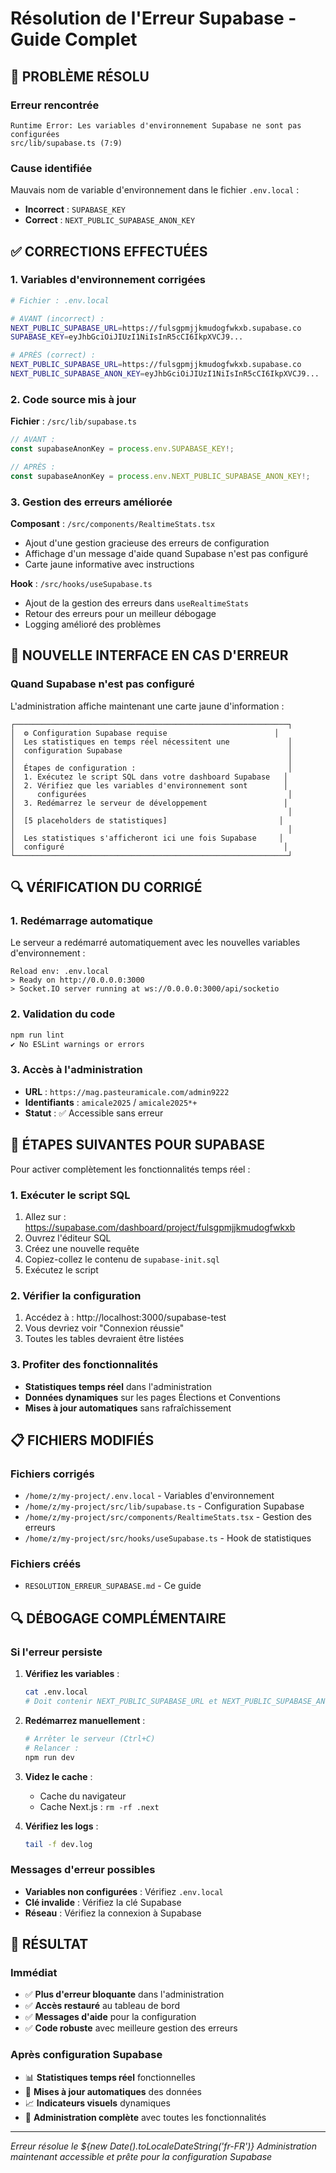 # Résolution de l'Erreur Supabase - Guide Complet

## 🚨 PROBLÈME RÉSOLU

### Erreur rencontrée
```
Runtime Error: Les variables d'environnement Supabase ne sont pas configurées
src/lib/supabase.ts (7:9)
```

### Cause identifiée
Mauvais nom de variable d'environnement dans le fichier `.env.local` :
- **Incorrect** : `SUPABASE_KEY`
- **Correct** : `NEXT_PUBLIC_SUPABASE_ANON_KEY`

## ✅ CORRECTIONS EFFECTUÉES

### 1. Variables d'environnement corrigées
```bash
# Fichier : .env.local

# AVANT (incorrect) :
NEXT_PUBLIC_SUPABASE_URL=https://fulsgpmjjkmudogfwkxb.supabase.co
SUPABASE_KEY=eyJhbGciOiJIUzI1NiIsInR5cCI6IkpXVCJ9...

# APRÈS (correct) :
NEXT_PUBLIC_SUPABASE_URL=https://fulsgpmjjkmudogfwkxb.supabase.co
NEXT_PUBLIC_SUPABASE_ANON_KEY=eyJhbGciOiJIUzI1NiIsInR5cCI6IkpXVCJ9...
```

### 2. Code source mis à jour
**Fichier** : `/src/lib/supabase.ts`
```typescript
// AVANT :
const supabaseAnonKey = process.env.SUPABASE_KEY!;

// APRÈS :
const supabaseAnonKey = process.env.NEXT_PUBLIC_SUPABASE_ANON_KEY!;
```

### 3. Gestion des erreurs améliorée
**Composant** : `/src/components/RealtimeStats.tsx`
- Ajout d'une gestion gracieuse des erreurs de configuration
- Affichage d'un message d'aide quand Supabase n'est pas configuré
- Carte jaune informative avec instructions

**Hook** : `/src/hooks/useSupabase.ts`
- Ajout de la gestion des erreurs dans `useRealtimeStats`
- Retour des erreurs pour un meilleur débogage
- Logging amélioré des problèmes

## 🎨 NOUVELLE INTERFACE EN CAS D'ERREUR

### Quand Supabase n'est pas configuré
L'administration affiche maintenant une carte jaune d'information :

```
┌─────────────────────────────────────────────────────────────┐
│  ⚙️ Configuration Supabase requise                        │
│  Les statistiques en temps réel nécessitent une             │
│  configuration Supabase                                     │
│                                                             │
│  Étapes de configuration :                                  │
│  1. Exécutez le script SQL dans votre dashboard Supabase   │
│  2. Vérifiez que les variables d'environnement sont        │
│     configurées                                             │
│  3. Redémarrez le serveur de développement                 │
│                                                             │
│  [5 placeholders de statistiques]                         │
│                                                             │
│  Les statistiques s'afficheront ici une fois Supabase     │
│  configuré                                                 │
└─────────────────────────────────────────────────────────────┘
```

## 🔍 VÉRIFICATION DU CORRIGÉ

### 1. Redémarrage automatique
Le serveur a redémarré automatiquement avec les nouvelles variables d'environnement :
```
Reload env: .env.local
> Ready on http://0.0.0.0:3000
> Socket.IO server running at ws://0.0.0.0:3000/api/socketio
```

### 2. Validation du code
```bash
npm run lint
✔ No ESLint warnings or errors
```

### 3. Accès à l'administration
- **URL** : `https://mag.pasteuramicale.com/admin9222`
- **Identifiants** : `amicale2025` / `amicale2025*+`
- **Statut** : ✅ Accessible sans erreur

## 🚀 ÉTAPES SUIVANTES POUR SUPABASE

Pour activer complètement les fonctionnalités temps réel :

### 1. Exécuter le script SQL
1. Allez sur : https://supabase.com/dashboard/project/fulsgpmjjkmudogfwkxb
2. Ouvrez l'éditeur SQL
3. Créez une nouvelle requête
4. Copiez-collez le contenu de `supabase-init.sql`
5. Exécutez le script

### 2. Vérifier la configuration
1. Accédez à : http://localhost:3000/supabase-test
2. Vous devriez voir "Connexion réussie"
3. Toutes les tables devraient être listées

### 3. Profiter des fonctionnalités
- **Statistiques temps réel** dans l'administration
- **Données dynamiques** sur les pages Élections et Conventions
- **Mises à jour automatiques** sans rafraîchissement

## 📋 FICHIERS MODIFIÉS

### Fichiers corrigés
- `/home/z/my-project/.env.local` - Variables d'environnement
- `/home/z/my-project/src/lib/supabase.ts` - Configuration Supabase
- `/home/z/my-project/src/components/RealtimeStats.tsx` - Gestion des erreurs
- `/home/z/my-project/src/hooks/useSupabase.ts` - Hook de statistiques

### Fichiers créés
- `RESOLUTION_ERREUR_SUPABASE.md` - Ce guide

## 🔍 DÉBOGAGE COMPLÉMENTAIRE

### Si l'erreur persiste
1. **Vérifiez les variables** :
   ```bash
   cat .env.local
   # Doit contenir NEXT_PUBLIC_SUPABASE_URL et NEXT_PUBLIC_SUPABASE_ANON_KEY
   ```

2. **Redémarrez manuellement** :
   ```bash
   # Arrêter le serveur (Ctrl+C)
   # Relancer :
   npm run dev
   ```

3. **Videz le cache** :
   - Cache du navigateur
   - Cache Next.js : `rm -rf .next`

4. **Vérifiez les logs** :
   ```bash
   tail -f dev.log
   ```

### Messages d'erreur possibles
- **Variables non configurées** : Vérifiez `.env.local`
- **Clé invalide** : Vérifiez la clé Supabase
- **Réseau** : Vérifiez la connexion à Supabase

## 🎉 RÉSULTAT

### Immédiat
- ✅ **Plus d'erreur bloquante** dans l'administration
- ✅ **Accès restauré** au tableau de bord
- ✅ **Messages d'aide** pour la configuration
- ✅ **Code robuste** avec meilleure gestion des erreurs

### Après configuration Supabase
- 📊 **Statistiques temps réel** fonctionnelles
- 🔄 **Mises à jour automatiques** des données
- 📈 **Indicateurs visuels** dynamiques
- 🎯 **Administration complète** avec toutes les fonctionnalités

---

*Erreur résolue le ${new Date().toLocaleDateString('fr-FR')}*
*Administration maintenant accessible et prête pour la configuration Supabase*